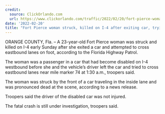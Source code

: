 ```yaml
---
credit:
  source: ClickOrlando.com
  url: https://www.clickorlando.com/traffic/2022/02/20/fort-pierce-woman-struck-killed-after-exiting-car-on-i-4-troopers-say/
date: '2022-02-20'
title: "Fort Pierce woman struck, killed on I-4 after exiting car, trying to cross lanes, FHP says"
---
```

ORANGE COUNTY, Fla. – A 23-year-old Fort Pierce woman was struck and killed on I-4 early Sunday after she exited a car and attempted to cross eastbound lanes on foot, according to the Florida Highway Patrol.

The woman was a passenger in a car that had become disabled on I-4 westbound before she and the vehicle’s driver left the car and tried to cross eastbound lanes near mile marker 74 at 1:30 a.m., troopers said.

The woman was struck by the front of a car traveling in the inside lane and was pronounced dead at the scene, according to a news release.

Troopers said the driver of the disabled car was not injured.

The fatal crash is still under investigation, troopers said.

